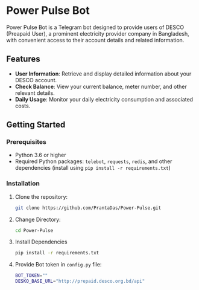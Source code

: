 # Power Pulse Bot

Power Pulse Bot is a Telegram bot designed to provide users of DESCO (Preapaid User), a prominent electricity provider company in Bangladesh, with convenient access to their account details and related information.

## Features

- **User Information**: Retrieve and display detailed information about your DESCO account.
- **Check Balance**: View your current balance, meter number, and other relevant details.
- **Daily Usage**: Monitor your daily electricity consumption and associated costs.

## Getting Started

### Prerequisites

- Python 3.6 or higher
- Required Python packages: `telebot`, `requests`, `redis`, and other dependencies (install using `pip install -r requirements.txt`)

### Installation

1. Clone the repository:

   ```bash
   git clone https://github.com/PrantaDas/Power-Pulse.git
2. Change Directory:
    ```bash
    cd Power-Pulse
3. Install Dependencies
    ```bash
    pip install -r requirements.txt
4. Provide Bot token in `config.py` file:
    ```bash
    BOT_TOKEN=""
    DESKO_BASE_URL="http://prepaid.desco.org.bd/api"

